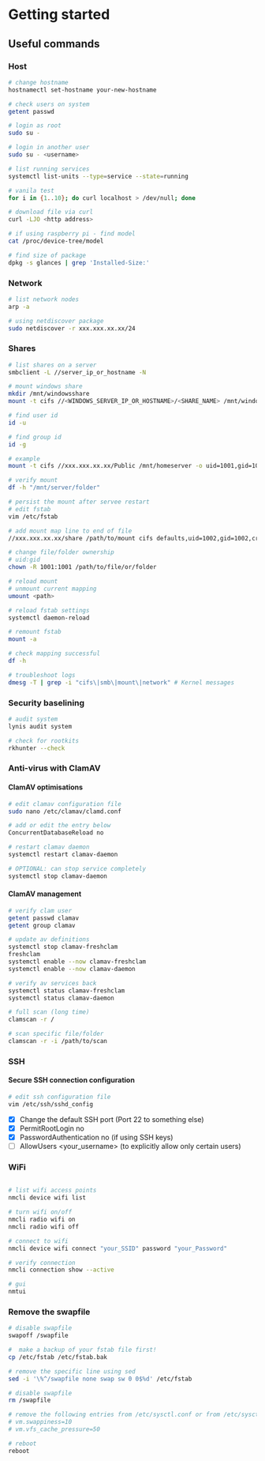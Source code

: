 # Getting started

## Useful commands

### Host

```bash
# change hostname
hostnamectl set-hostname your-new-hostname

# check users on system
getent passwd

# login as root
sudo su -

# login in another user
sudo su - <username>

# list running services
systemctl list-units --type=service --state=running

# vanila test
for i in {1..10}; do curl localhost > /dev/null; done

# download file via curl
curl -LJO <http address>

# if using raspberry pi - find model
cat /proc/device-tree/model

# find size of package
dpkg -s glances | grep 'Installed-Size:'
```

### Network

```bash
# list network nodes
arp -a

# using netdiscover package
sudo netdiscover -r xxx.xxx.xx.xx/24
```

### Shares

```bash
# list shares on a server
smbclient -L //server_ip_or_hostname -N

# mount windows share
mkdir /mnt/windowsshare
mount -t cifs //<WINDOWS_SERVER_IP_OR_HOSTNAME>/<SHARE_NAME> /mnt/windowsshare -o username=<your_username>,password=<your_password>,uid=<local_user_id>,gid=<local_group_id>

# find user id
id -u

# find group id
id -g

# example
mount -t cifs //xxx.xxx.xx.xx/Public /mnt/homeserver -o uid=1001,gid=1001

# verify mount
df -h "/mnt/server/folder"

# persist the mount after servee restart
# edit fstab
vim /etc/fstab

# add mount map line to end of file
//xxx.xxx.xx.xx/share /path/to/mount cifs defaults,uid=1002,gid=1002,credentials=/path/.smbcredentials,nofail 0 0

# change file/folder ownership
# uid:gid
chown -R 1001:1001 /path/to/file/or/folder

# reload mount
# unmount current mapping
umount <path>

# reload fstab settings 
systemctl daemon-reload

# remount fstab
mount -a

# check mapping successful
df -h

# troubleshoot logs
dmesg -T | grep -i "cifs\|smb\|mount\|network" # Kernel messages
```


### Security baselining

```bash
# audit system
lynis audit system
```

```bash
# check for rootkits
rkhunter --check
```

### Anti-virus with ClamAV

#### ClamAV optimisations

```bash
# edit clamav configuration file
sudo nano /etc/clamav/clamd.conf

# add or edit the entry below
ConcurrentDatabaseReload no

# restart clamav daemon
systemctl restart clamav-daemon

# OPTIONAL: can stop service completely
systemctl stop clamav-daemon
```

#### ClamAV management

```bash
# verify clam user
getent passwd clamav
getent group clamav
```

```bash
# update av definitions
systemctl stop clamav-freshclam
freshclam
systemctl enable --now clamav-freshclam
systemctl enable --now clamav-daemon

# verify av services back
systemctl status clamav-freshclam
systemctl status clamav-daemon
```

```bash
# full scan (long time)
clamscan -r /

# scan specific file/folder
clamscan -r -i /path/to/scan 
```
### SSH

#### Secure SSH connection configuration

```bash
# edit ssh configuration file
vim /etc/ssh/sshd_config
```

- [x] Change the default SSH port (Port 22 to something else)
- [x] PermitRootLogin no
- [x] PasswordAuthentication no (if using SSH keys)
- [ ] AllowUsers <your_username> (to explicitly allow only certain users)

### WiFi

```bash

# list wifi access points
nmcli device wifi list

# turn wifi on/off
nmcli radio wifi on
nmcli radio wifi off

# connect to wifi
nmcli device wifi connect "your_SSID" password "your_Password"

# verify connection
nmcli connection show --active

# gui
nmtui
```

### Remove the swapfile

```bash
# disable swapfile
swapoff /swapfile

#  make a backup of your fstab file first!
cp /etc/fstab /etc/fstab.bak

# remove the specific line using sed
sed -i '\%^/swapfile none swap sw 0 0$%d' /etc/fstab

# disable swapfile
rm /swapfile

# remove the following entries from /etc/sysctl.conf or from /etc/sysctl.d/
# vm.swappiness=10
# vm.vfs_cache_pressure=50

# reboot
reboot
```
